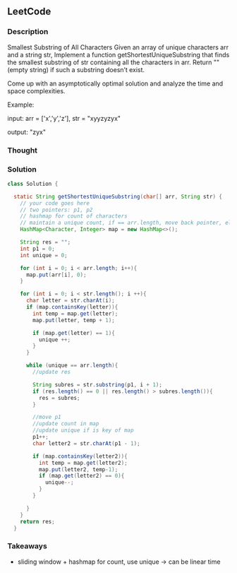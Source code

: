 ## LeetCode

### Description
Smallest Substring of All Characters
Given an array of unique characters arr and a string str, Implement a function getShortestUniqueSubstring that finds the smallest substring of str containing all the characters in arr. Return "" (empty string) if such a substring doesn’t exist.

Come up with an asymptotically optimal solution and analyze the time and space complexities.

Example:

input:  arr = ['x','y','z'], str = "xyyzyzyx"

output: "zyx"

### Thought


### Solution
```java
class Solution {

  static String getShortestUniqueSubstring(char[] arr, String str) {
    // your code goes here
    // two pointers: p1, p2
    // hashmap for count of characters
    // maintain a unique count, if == arr.length, move back pointer, else move front pointer
    HashMap<Character, Integer> map = new HashMap<>();

    String res = "";
    int p1 = 0;
    int unique = 0;

    for (int i = 0; i < arr.length; i++){
      map.put(arr[i], 0);
    }

    for (int i = 0; i < str.length(); i ++){
      char letter = str.charAt(i);
      if (map.containsKey(letter)){
        int temp = map.get(letter);
        map.put(letter, temp + 1);

        if (map.get(letter) == 1){
          unique ++;
        }
      }

      while (unique == arr.length){
        //update res

        String subres = str.substring(p1, i + 1);
        if (res.length() == 0 || res.length() > subres.length()){
          res = subres;
        }

        //move p1
        //update count in map
        //update unique if is key of map
        p1++;
        char letter2 = str.charAt(p1 - 1);

        if (map.containsKey(letter2)){
          int temp = map.get(letter2);
          map.put(letter2, temp-1);
          if (map.get(letter2) == 0){
            unique--;
          }
        }

      }
    }
    return res;
  }
```

### Takeaways
* sliding window + hashmap for count, use unique -> can be linear time
